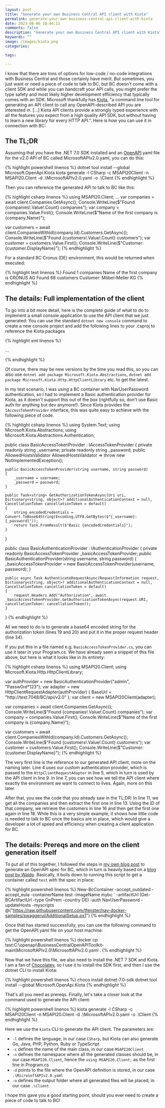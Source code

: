 ```yaml
---
layout: post
title: "Generate your own Business Central API client with Kiota"
permalink: generate-your-own-business-central-api-client-with-kiota
date: 2023-08-06 18:44:11
comments: false
description: "Generate your own Business Central API client with Kiota"
keywords: ""
image: /images/kiota.png
categories:

tags:

---
```


I know that there are tons of options for low-code / no-code integrations with Business Central and those certainly have merit. But sometimes, you just want or need a piece of code to talk to BC, but BC doesn't come with a client SDK and while you can handcraft your API calls, you might prefer the type safety and most likely higher development efficiency that typically comes with an SDK. Microsoft thankfully has [Kiota][kiota], "a command line tool for generating an API client to call any OpenAPI-described API you are interested in. [...] Kiota API clients provide a strongly typed experience with all the features you expect from a high quality API SDK, but without having to learn a new library for every HTTP API.". Here is how you can use it in connection with BC:

## The TL;DR

Assuming that you have the .NET 7.0 SDK installed and an [OpenAPI][openapi] yaml file for the v2.0 API of BC called MicrosoftAPIv2.0.yaml, you can do this:

{% highlight powershell linenos %}
dotnet tool install --global Microsoft.OpenApi.Kiota
kiota generate -l CSharp -c MSAPI20Client -n MSAPI20.Client -d .\MicrosoftAPIv2.0.yaml -o .\Client
{% endhighlight %}

Then you can reference the generated API to talk to BC like this:

{% highlight csharp linenos %}
using MSAPI20.Client;
...
var companies = await client.Companies.GetAsync();
Console.WriteLine($"Found {companies!.Value!.Count} companies");
var company = companies.Value.First();
Console.WriteLine($"Name of the first company is {company.Name}");

var customers = await client.CompaniesWithId(company.Id).Customers.GetAsync();
Console.WriteLine($"Found {customers!.Value!.Count} customers");
var customer = customers.Value.First();
Console.WriteLine($"Customer: {customer.DisplayName}");
{% endhighlight %}

For a standard BC Cronus (DE) environment, this would be returned when executed:

{% highlight text linenos %}
Found 1 companies
Name of the first company is CRONUS AG
Found 68 customers
Customer: Möbel-Meller KG
{% endhighlight %}

## The details: Full implementation of the client

To go into a bit more detail, here is the complete guide of what to do to implement a small console application to use the API client that we just generated: You can use the standard `dotnet new console` command to create a new console project and add the following lines to your .csproj to reference the Kiota packages

{% highlight xml linenos %}
<Project Sdk="Microsoft.NET.Sdk">

  ...

  <ItemGroup>
    <PackageReference Include="Microsoft.Kiota.Abstractions" Version="1.3.0" />
    <PackageReference Include="Microsoft.Kiota.Http.HttpClientLibrary" Version="1.0.6" />
    <PackageReference Include="Microsoft.Kiota.Serialization.Form" Version="1.0.1" />
    <PackageReference Include="Microsoft.Kiota.Serialization.Json" Version="1.0.8" />
    <PackageReference Include="Microsoft.Kiota.Serialization.Text" Version="1.0.3" />
  </ItemGroup>

</Project>
{% endhighlight %}

Of course, there may be new versions by the time you read this, so you can also use `dotnet add package Microsoft.Kiota.Abstractions`, `dotnet add package Microsoft.Kiota.Http.HttpClientLibrary` etc. to get the latest. 

In my test scenario, I was using a BC container with NavUserPassword authentication, so I had to implement a Basic authentication provider for Kiota, as it doesn't support this out of the box (rightfully so, don't use Basic auth for anything but dev anymore!). Since Kiota provides the `IAccessTokenProvider` interface, this was quite easy to achieve with the following piece of code.

{% highlight csharp linenos %}
using System.Text;
using Microsoft.Kiota.Abstractions;
using Microsoft.Kiota.Abstractions.Authentication;

public class BasicAccessTokenProvider : IAccessTokenProvider
{
    private readonly string _username;
    private readonly string _password;
    public AllowedHostsValidator AllowedHostsValidator => throw new NotImplementedException();

    public BasicAccessTokenProvider(string username, string password)
    {
        _username = username;
        _password = password;
    }

    public Task<string> GetAuthorizationTokenAsync(Uri uri, Dictionary<string, object>? additionalAuthenticationContext = null, CancellationToken cancellationToken = default)
    {
        string encodedCredentials = Convert.ToBase64String(Encoding.UTF8.GetBytes($"{_username}:{_password}"));
        return Task.FromResult($"Basic {encodedCredentials}");
    }
}

public class BasicAuthenticationProvider : IAuthenticationProvider
{
    private readonly BasicAccessTokenProvider _basicAccessTokenProvider;
    public BasicAuthenticationProvider(string username, string password)
    {
        _basicAccessTokenProvider = new BasicAccessTokenProvider(username, password);
    }

    public async Task AuthenticateRequestAsync(RequestInformation request, Dictionary<string, object>? additionalAuthenticationContext = null, CancellationToken cancellationToken = default)
    {
        request.Headers.Add("Authorization", await _basicAccessTokenProvider.GetAuthorizationTokenAsync(request.URI, cancellationToken: cancellationToken));
    }
}
{% endhighlight %}

All we need to do is to generate a base64 encoded string for the authorization token (lines 19 and 20) and put it in the proper request header (line 34).

If you put this in a file named e.g. `BasicAccessTokenProvider.cs`, you can use it later in your Program.cs. We have already seen a snippet of this file above, but here is what it looks like in its entirety:

{% highlight csharp linenos %}
using MSAPI20.Client;
using Microsoft.Kiota.Http.HttpClientLibrary;

var authProvider = new BasicAuthenticationProvider("admin", "Passw0rd*123");
var adapter = new HttpClientRequestAdapter(authProvider)
{
    BaseUrl = "http://test:7048/BC/api/v2.0"
};
var client = new MSAPI20Client(adapter);

var companies = await client.Companies.GetAsync();
Console.WriteLine($"Found {companies!.Value!.Count} companies");
var company = companies.Value.First();
Console.WriteLine($"Name of the first company is {company.Name}");

var customers = await client.CompaniesWithId(company.Id).Customers.GetAsync();
Console.WriteLine($"Found {customers!.Value!.Count} customers");
var customer = customers.Value.First();
Console.WriteLine($"Customer: {customer.DisplayName}");
{% endhighlight %}

The very first line is the reference to our generated API client, more on the naming later. Line 4 uses our custom authentication provider, which is passed to the `HttpClientRequestAdapter` in line 5, which in turn is used by the API client in line 9. In line 7, you can see how we tell the API client where exactly the environment we want to connect to lives. Again, more on this later.

After that, you see the code that you already saw in the TL;DR: In line 11, we get all the companies and then extract the first one in line 13. Using the ID of that company, we retrieve the customers in line 16 and then get the first one again in line 18. While this is a very simple example, it shows how little code is needed to talk to BC once the basics are in place, which would give a developer a lot of speed and efficiency when creating a client application for BC.

## The details: Prereqs and more on the client generation itself

To put all of this together, I followed the steps in [my own blog post][openapi-bc] to generate an OpenAPI spec for BC, which in turn is heavily based on a [blog post by Waldo][waldo]. Basically, it boils down to running this script to get a container called `test` with the spec in place:

{% highlight powershell linenos %}
New-BcContainer -accept_outdated -accept_eula -containerName test -imageName mybc `
  -artifactUrl (Get-BCArtifactUrl -type OnPrem -country DE) -auth NavUserPassword -updateHosts 
  -myscripts @("https://raw.githubusercontent.com/tfenster/nav-docker-samples/swaggerui/AdditionalSetup.ps1")
{% endhighlight %}

Once that has started successfully, you can use the following command to get the OpenAPI yaml file on your host machine:

{% highlight powershell linenos %}
docker cp test:C:\openapi\BusinessCentralOpenAPIToolkit-main\MicrosoftAPIv2.0\MicrosoftAPIv2.0.yaml .
{% endhighlight %}

Now that we have this file, we also need to install the .NET 7 SDK and Kiota. I am a fan of [Chocolatey][choco], so I use it to install the SDK first, and then I use the dotnet CLI to install Kiota:

{% highlight powershell linenos %}
choco install dotnet-7.0-sdk
dotnet tool install --global Microsoft.OpenApi.Kiota
{% endhighlight %}

That's all you need as prereqs. Finally, let's take a closer look at the command used to generate the API client:

{% highlight powershell linenos %}
kiota generate -l CSharp -c MSAPI20Client -n MSAPI20.Client -d .\MicrosoftAPIv2.0.yaml -o .\Client
{% endhighlight %}

Here we use the `kiota` CLI to generate the API client. The parameters are:

- `-l` defines the language, in our case `CSharp`, but Kiota can also generate Go, Java, PHP, Python, Ruby or TypeScript
- `-c` defines the name of the main class, in our case `MSAPI20Client`
- `-n` defines the namespace where all the generated classes should be, in our case `MSAPI20.Client`, hence the `using MSAPI20.Client;` as the first line in Program.cs
- `-d` points to the file where the OpenAPI definition is stored, in our case `.\MicrosoftAPIv2.0.yaml`
- `-o` defines the output folder where all generated files will be placed, in our case `.\Client`

I hope this gave you a good starting point, should you ever need to create a piece of code to talk to BC!

[kiota]: https://learn.microsoft.com/en-us/openapi/kiota/overview
[openapi]: https://swagger.io/specification/
[openapi-bc]: /host-the-swagger-ui-for-your-bc-openapi-spec-in-your-bc-container
[waldo]: https://www.waldo.be/2021/06/09/documenting-your-business-central-custom-apis-with-openapi-swagger/
[choco]: https://chocolatey.org